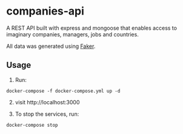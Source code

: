 # companies-api

A REST API built with express and mongoose that enables access to imaginary companies, managers, jobs and countries.

All data was generated using [Faker](https://faker.readthedocs.io/en/master/).

<h2>Usage</h2>

1) Run:

```
docker-compose -f docker-compose.yml up -d
```

2) visit http://localhost:3000

3) To stop the services, run:

```
docker-compose stop
```
